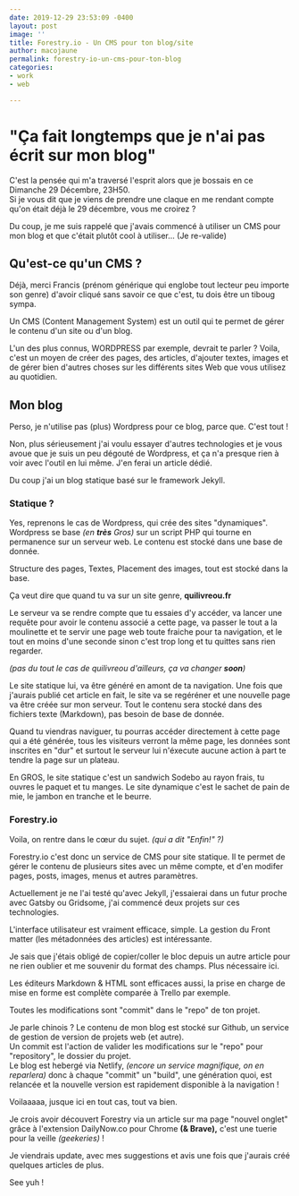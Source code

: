```yaml
---
date: 2019-12-29 23:53:09 -0400
layout: post
image: ''
title: Forestry.io - Un CMS pour ton blog/site
author: macojaune
permalink: forestry-io-un-cms-pour-ton-blog
categories:
- work
- web

---
```

# "Ça fait longtemps que je n'ai pas écrit sur mon blog"

C'est la pensée qui m'a traversé l'esprit alors que je bossais en ce Dimanche 29 Décembre,  23H50.  
Si je vous dit que je viens de prendre une claque en me rendant compte qu'on était déjà le 29 décembre, vous me croirez ?

Du coup, je me suis rappelé que j'avais commencé à utiliser un CMS pour mon blog et que c'était plutôt cool à utiliser… (Je re-valide)

## Qu'est-ce qu'un CMS ?

Déjà, merci Francis (prénom générique qui englobe tout lecteur peu importe son genre) d'avoir cliqué sans savoir ce que c'est, tu dois être un tiboug sympa.

Un CMS (Content Management System) est un outil qui te permet de gérer le contenu d'un site ou d'un blog.

L'un des plus connus, WORDPRESS par exemple, devrait te parler ? Voila, c'est un moyen de créer des pages, des articles, d'ajouter textes, images et de gérer bien d'autres choses sur les différents sites Web que vous utilisez au quotidien.

## Mon blog

Perso, je n'utilise pas (plus) Wordpress pour ce blog, parce que. C'est tout !

Non, plus sérieusement j'ai voulu essayer d'autres technologies et je vous avoue que je suis un peu dégouté de Wordpress, et ça n'a presque rien à voir avec l'outil en lui même. J'en ferai un article dédié.

Du coup j'ai un blog statique basé sur le framework Jekyll.

### Statique ?

Yes, reprenons le cas de Wordpress, qui crée des sites "dynamiques". Wordpress se base _(en **très** Gros)_ sur un script PHP qui tourne en permanence sur un serveur web. Le contenu est stocké dans une base de donnée.

Structure des pages, Textes, Placement des images, tout est stocké dans la base.

Ça veut dire que quand tu va sur un site genre, **quilivreou.fr**

Le serveur va se rendre compte que tu essaies d'y accéder, va lancer une requête pour avoir le contenu associé a cette page, va passer le tout a la moulinette et te servir une page web toute fraiche pour ta navigation, et le tout en moins d'une seconde sinon c'est trop long et tu quittes sans rien regarder.

_(pas du tout le cas de quilivreou d'ailleurs, ça va changer **soon**)_

Le site statique lui, va être généré en amont de ta navigation. Une fois que j'aurais publié cet article en fait, le site va se regéréner et une nouvelle page va être créée sur mon serveur. Tout le contenu sera stocké dans des fichiers texte (Markdown), pas besoin de base de donnée.

Quand tu viendras naviguer, tu pourras accéder directement à cette page qui a été générée, tous les visiteurs verront la même page, les données sont inscrites en "dur" et surtout le serveur lui n'éxecute aucune action à part te tendre la page sur un plateau.

En GROS, le site statique c'est un sandwich Sodebo au rayon frais, tu ouvres le paquet et tu manges. Le site dynamique c'est le sachet de pain de mie, le jambon en tranche et le beurre.

### Forestry.io

Voila, on rentre dans le cœur du sujet. _(qui a dit "Enfin!" ?)_ 

Forestry.io c'est donc un service de CMS pour site statique. Il te permet de gérer le contenu de plusieurs sites avec un même compte, et d'en modifer pages, posts, images, menus et autres paramètres.

Actuellement je ne l'ai testé qu'avec Jekyll, j'essaierai dans un futur proche avec Gatsby ou Gridsome, j'ai commencé deux projets sur ces technologies.

L'interface utilisateur est vraiment efficace, simple. La gestion du Front matter (les métadonnées des articles) est intéressante. 

Je sais que j'étais obligé de copier/coller le bloc depuis un autre article pour ne rien oublier et me souvenir du format des champs. Plus nécessaire ici.

Les éditeurs Markdown & HTML sont efficaces aussi, la prise en charge de mise en forme est complète comparée à Trello par exemple. 

Toutes les modifications sont "commit" dans le "repo" de ton projet.

Je parle chinois ? Le contenu de mon blog est stocké sur Github, un service de gestion de version de projets web (et autre).   
Un commit est l'action de valider les modifications sur le "repo" pour "repository", le dossier du projet.  
Le blog est hebergé via Netlify, _(encore un service magnifique, on en reparlera)_ donc à chaque "commit" un "build", une génération quoi, est relancée et la nouvelle version est rapidement disponible à la navigation !

Voilaaaaa, jusque ici en tout cas, tout va bien.

Je crois avoir découvert Forestry via un article sur ma page "nouvel onglet" grâce à l'extension DailyNow.co pour Chrome **(& Brave),** c'est une tuerie pour la veille _(geekeries)_ !

Je viendrais update, avec mes suggestions et avis une fois que j'aurais créé quelques articles de plus.

See yuh !